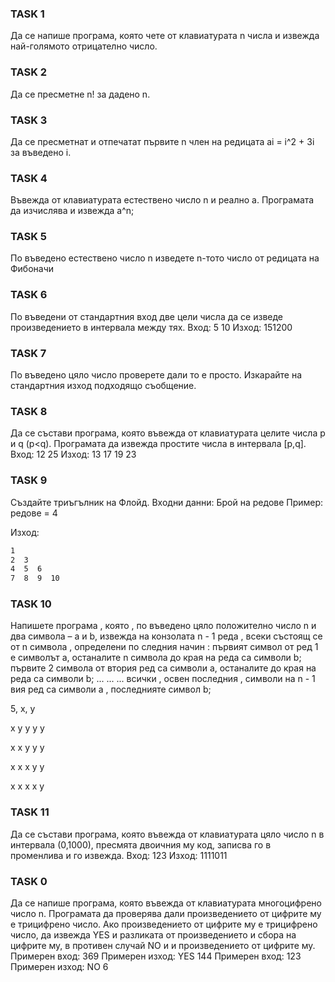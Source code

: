 ### TASK 1

Да се напише програма, която чете от клавиатурата n числа и
извежда най-голямото отрицателно число.

### TASK 2

Да се пресметне n! за дадено n.

### TASK 3

Да се пресметнат и отпечатат първите n член на редицата ai = i^2 + 3i за въведено i.

### TASK 4

Въвежда от клавиатурата естествено число n и реално a. Програмата да изчислява и извежда а^n;

### TASK 5

По въведено естествено число n изведете n-тото число от редицата на Фибоначи

### TASK 6

По въведени от стандартния вход две цели числа да се изведе произведението в интервала между тях. 
Вход: 5 10
Изход: 151200

### TASK 7

По въведено цяло число проверете дали то е просто. Изкарайте на стандартния изход подходящо съобщение.

### TASK 8

Да се състави програма, която въвежда от клавиатурата целите числа p и q (p<q). Програмата да извежда простите числа в интервала [p,q].
Вход: 12 25
Изход: 13 17 19 23

### TASK 9

Създайте триъгълник на Флойд.
Входни данни: Брой на редове 
Пример: редове = 4

Изход: 

```txt
1
2  3
4  5  6
7  8  9  10 
```

### TASK 10

Напишете програма , която , по въведено цяло положително число n и два символа – a и b, извежда на конзолата n - 1 реда , всеки състоящ се от n символа , определени по следния начин :
 първият символ от ред 1 е символът a, останалите n символа до края на реда са символи b;
 първите 2 символа от втория ред са символи a, останалите до края на реда са символи b;
... ... ...
всички , освен последния , символи на n - 1 вия ред са символи а , последнияте символ b;

5, x, y

x y y y y

x x y y y

x x x y y

x x x x y

### TASK 11

Да се състави програма, която въвежда от клавиатурата цяло число n в интервала (0,1000), пресмята двоичния му код, записва го в променлива и го извежда.
Вход: 123
Изход: 1111011

### TASK 0

Да се напише програма, която въвежда от клавиатурата многоцифрено число n.
Програмата да проверява дали произведението от цифрите му е трицифрено число.
Ако произведението от цифрите му е трицифрено число, да извежда YES и разликата
от произведението и сбора на цифрите му, в противен случай NO и и произведението
от цифрите му.
Примерен вход: 369 Примерен изход: YES 144
Примерен вход: 123 Примерен изход: NO 6
